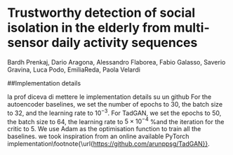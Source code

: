 # Trustworthy detection of social isolation in the elderly from multi-sensor daily activity sequences
Bardh Prenkaj, Dario Aragona, Alessandro Flaborea, Fabio Galasso, Saverio Gravina, Luca Podo, EmiliaReda, Paola Velardi

##Implementation details

la prof diceva di mettere le implementation details su un github
For the autoencoder baselines, we set the number of epochs to 30, the batch size to 32, and the learning rate to $10^{-3}$. For TadGAN, we set the epochs to 50, the batch size to 64, the learning rate to $5\times10^{-4}$
%and the iteration for the critic to 5. We use Adam as the optimisation function to train all the baselines.
we took inspiration from an online available PyTorch implementation\footnote{\url{https://github.com/arunppsg/TadGAN}}.
